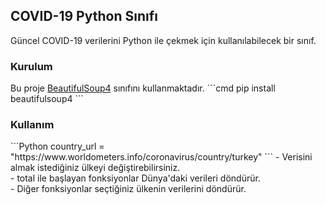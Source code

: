 <h2>COVID-19 Python Sınıfı</h2>
Güncel COVID-19 verilerini Python ile çekmek için kullanılabilecek bir sınıf.

<h3>Kurulum</h3>
Bu proje <a href="https://pypi.org/project/beautifulsoup4/">BeautifulSoup4</a> sınıfını kullanmaktadır.
```cmd
pip install beautifulsoup4
```
<h3>Kullanım</h3>
```Python
country_url = "https://www.worldometers.info/coronavirus/country/turkey"
```
- Verisini almak istediğiniz ülkeyi değiştirebilirsiniz.<br>
- total ile başlayan fonksiyonlar Dünya'daki verileri döndürür.<br>
- Diğer fonksiyonlar seçtiğiniz ülkenin verilerini döndürür.
